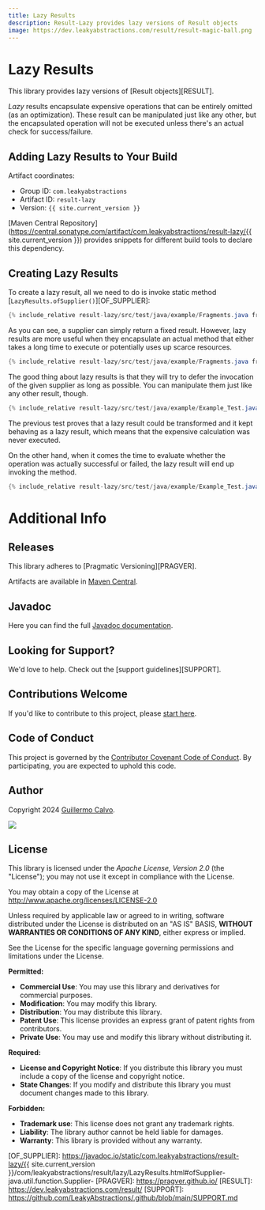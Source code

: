 ```yaml
---
title: Lazy Results
description: Result-Lazy provides lazy versions of Result objects
image: https://dev.leakyabstractions.com/result/result-magic-ball.png
---
```


# Lazy Results

This library provides lazy versions of [Result objects][RESULT].

_Lazy_ results encapsulate expensive operations that can be entirely omitted (as an optimization). These result can be
manipulated just like any other, but the encapsulated operation will not be executed unless there's an actual check for
success/failure.


## Adding Lazy Results to Your Build

Artifact coordinates:

- Group ID: `com.leakyabstractions`
- Artifact ID: `result-lazy`
- Version: `{{ site.current_version }}`

[Maven Central Repository](https://central.sonatype.com/artifact/com.leakyabstractions/result-lazy/{{ site.current_version }})
provides snippets for different build tools to declare this dependency.


## Creating Lazy Results

To create a lazy result, all we need to do is invoke static method [`LazyResults.ofSupplier()`][OF_SUPPLIER]:

```java
{% include_relative result-lazy/src/test/java/example/Fragments.java fragment="creation" %}
```

As you can see, a supplier can simply return a fixed result. However, lazy results are more useful when they encapsulate
an actual method that either takes a long time to execute or potentially uses up scarce resources.

```java
{% include_relative result-lazy/src/test/java/example/Fragments.java fragment="expensive_calculation" %}
```

The good thing about lazy results is that they will try to defer the invocation of the given supplier as long as
possible. You can manipulate them just like any other result, though.

```java
{% include_relative result-lazy/src/test/java/example/Example_Test.java test="should_not_execute_expensive_action" %}
```

The previous test proves that a lazy result could be transformed and it kept behaving as a lazy result, which means that
the expensive calculation was never executed.

On the other hand, when it comes the time to evaluate whether the operation was actually successful or failed, the lazy
result will end up invoking the method.

```java
{% include_relative result-lazy/src/test/java/example/Example_Test.java test="should_execute_expensive_action" %}
```


# Additional Info

## Releases

This library adheres to [Pragmatic Versioning][PRAGVER].

Artifacts are available in [Maven Central][ARTIFACTS].


## Javadoc

Here you can find the full [Javadoc documentation][JAVADOC].


## Looking for Support?

We'd love to help. Check out the [support guidelines][SUPPORT].


## Contributions Welcome

If you'd like to contribute to this project, please [start here][CONTRIBUTING].


## Code of Conduct

This project is governed by the [Contributor Covenant Code of Conduct][CODE_OF_CONDUCT].
By participating, you are expected to uphold this code.


## Author

Copyright 2024 [Guillermo Calvo][AUTHOR].

[![][GUILLERMO_IMAGE]][GUILLERMO]


## License

This library is licensed under the *Apache License, Version 2.0* (the "License");
you may not use it except in compliance with the License.

You may obtain a copy of the License at <http://www.apache.org/licenses/LICENSE-2.0>

Unless required by applicable law or agreed to in writing, software distributed under the License
is distributed on an "AS IS" BASIS, **WITHOUT WARRANTIES OR CONDITIONS OF ANY KIND**, either express or implied.

See the License for the specific language governing permissions and limitations under the License.


**Permitted:**

- **Commercial Use**: You may use this library and derivatives for commercial purposes.
- **Modification**: You may modify this library.
- **Distribution**: You may distribute this library.
- **Patent Use**: This license provides an express grant of patent rights from contributors.
- **Private Use**: You may use and modify this library without distributing it.

**Required:**

- **License and Copyright Notice**: If you distribute this library you must include a copy of the license and copyright
  notice.
- **State Changes**: If you modify and distribute this library you must document changes made to this library.

**Forbidden:**

- **Trademark use**: This license does not grant any trademark rights.
- **Liability**: The library author cannot be held liable for damages.
- **Warranty**: This library is provided without any warranty.


[ARTIFACTS]:                    https://search.maven.org/artifact/com.leakyabstractions/result-lazy/
[AUTHOR]:                       https://github.com/guillermocalvo/
[CODE_OF_CONDUCT]:              https://github.com/LeakyAbstractions/.github/blob/main/CODE_OF_CONDUCT.md
[CONTRIBUTING]:                 https://github.com/LeakyAbstractions/.github/blob/main/CONTRIBUTING.md
[GRADLE]:                       https://gradle.org/
[GUILLERMO]:                    https://guillermo.dev/
[GUILLERMO_IMAGE]:              https://guillermo.dev/assets/images/thumb.png
[JAVADOC]:                      https://javadoc.io/doc/com.leakyabstractions/result-lazy/
[MAVEN]:                        https://maven.apache.org/
[OF_SUPPLIER]:                  https://javadoc.io/static/com.leakyabstractions/result-lazy/{{ site.current_version }}/com/leakyabstractions/result/lazy/LazyResults.html#ofSupplier-java.util.function.Supplier-
[PRAGVER]:                      https://pragver.github.io/
[RESULT]:                       https://dev.leakyabstractions.com/result/
[SUPPORT]:                      https://github.com/LeakyAbstractions/.github/blob/main/SUPPORT.md
